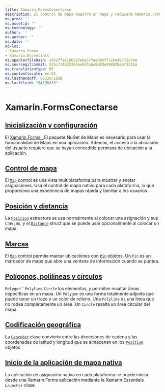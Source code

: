 ```yaml
---
title: Xamarin.FormsConectarse
description: El control de mapa muestra un mapa y requiere Xamarin.Forms . Asigna el paquete NuGet.
ms.prod: ''
ms.assetid: ''
ms.technology: ''
author: ''
ms.author: ''
ms.date: ''
no-loc:
- Xamarin.Forms
- Xamarin.Essentials
ms.openlocfilehash: 2461ffa8168207e6a57fae005f752be48772a34a
ms.sourcegitcommit: 57bc714633364aeb34aba9803e88802bebf321ba
ms.translationtype: MT
ms.contentlocale: es-ES
ms.lasthandoff: 05/28/2020
ms.locfileid: "84139833"
---
```

# <a name="xamarinforms-map"></a>Xamarin.FormsConectarse

## <a name="initialization-and-configuration"></a>[Inicialización y configuración](setup.md)

El [ Xamarin.Forms . ](https://www.nuget.org/packages/Xamarin.Forms.Maps/)El paquete NuGet de Maps es necesario para usar la funcionalidad de Maps en una aplicación. Además, el acceso a la ubicación del usuario requiere que se hayan concedido permisos de ubicación a la aplicación.

## <a name="map-control"></a>[Control de mapa](map.md)

El [`Map`](xref:Xamarin.Forms.Maps.Map) control es una vista multiplataforma para mostrar y anotar asignaciones. Usa el control de mapa nativo para cada plataforma, lo que proporciona una experiencia de mapas rápida y familiar a los usuarios.

## <a name="position-and-distance"></a>[Posición y distancia](position-distance.md)

La [`Position`](xref:Xamarin.Forms.Maps.Position) estructura se usa normalmente al colocar una asignación y sus clavijas, y el [`Distance`](xref:Xamarin.Forms.Maps.Distance) struct que se puede usar opcionalmente al colocar un mapa.

## <a name="pins"></a>[Marcas](pins.md)

El [`Map`](xref:Xamarin.Forms.Maps.Map) control permite marcar ubicaciones con [`Pin`](xref:Xamarin.Forms.Maps.Pin) objetos. Un `Pin` es un marcador de mapa que abre una ventana de información cuando se puntea.

## <a name="polygons-polylines-and-circles"></a>[Polígonos, polilíneas y círculos](polygons.md)

`Polygon``Polyline` `Circle` los elementos, y permiten resaltar áreas específicas en un mapa. Un `Polygon` es una forma totalmente adjunta que puede tener un trazo y un color de relleno. Una `Polyline` es una línea que no rodea completamente un área. Un `Circle` resalta un área circular del mapa.

## <a name="geocoding"></a>[Codificación geográfica](geocoder.md)

La [`Geocoder`](xref:Xamarin.Forms.Maps.Geocoder) clase convierte entre las direcciones de cadena y las coordenadas de latitud y longitud que se almacenan en los [`Position`](xref:Xamarin.Forms.Maps.Position) objetos.

## <a name="launch-the-native-map-app"></a>[Inicio de la aplicación de mapa nativa](native-map-app.md)

La aplicación de asignación nativa en cada plataforma se puede iniciar desde una Xamarin.Forms aplicación mediante la Xamarin.Essentials `Launcher` clase.
